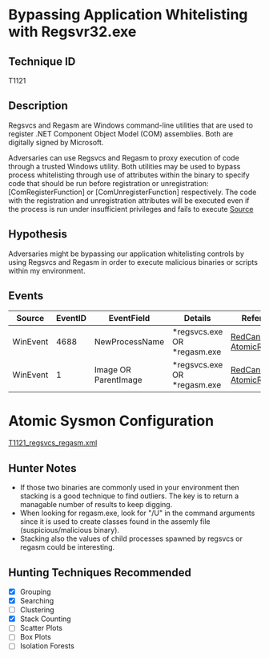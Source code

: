 # Bypassing Application Whitelisting with Regsvr32.exe
## Technique ID
T1121


## Description
Regsvcs and Regasm are Windows command-line utilities that are used to register .NET Component Object Model (COM) assemblies. Both are digitally signed by Microsoft.

Adversaries can use Regsvcs and Regasm to proxy execution of code through a trusted Windows utility. Both utilities may be used to bypass process whitelisting through use of attributes within the binary to specify code that should be run before registration or unregistration: [ComRegisterFunction] or [ComUnregisterFunction] respectively. The code with the registration and unregistration attributes will be executed even if the process is run under insufficient privileges and fails to execute [Source](https://attack.mitre.org/wiki/Technique/T1121#scite-231f6587c883d0c99b56e5a752f7dea1)


## Hypothesis
Adversaries might be bypassing our application whitelisting controls by using Regsvcs and Regasm in order to execute malicious binaries or scripts within my environment.


## Events

| Source | EventID | EventField | Details | Reference | 
|--------|---------|-------|---------|-----------| 
| WinEvent | 4688 | NewProcessName | *regsvcs.exe OR *regasm.exe | [RedCanary-AtomicRedTeam](https://github.com/redcanaryco/atomic-red-team/blob/master/Windows/Execution/RegsvcsRegasm.md) |
| WinEvent | 1 | Image OR ParentImage | *regsvcs.exe OR *regasm.exe | [RedCanary-AtomicRedTeam](https://github.com/redcanaryco/atomic-red-team/blob/master/Windows/Execution/RegsvcsRegasm.md) |


# Atomic Sysmon Configuration
[T1121_regsvcs_regasm.xml](https://github.com/Cyb3rWard0g/ThreatHunter-Playbook/blob/master/attack_matrix/windows/sysmon_configs/T1121_regsvcs_regasm.xml)


## Hunter Notes
* If those two binaries are commonly used in your environment then stacking is a good technique to find outliers. The key is to return a managable number of results to keep digging.
* When looking for regasm.exe, look for "/U" in the command arguments since it is used to create classes found in the assemly file (suspicious/malicious binary).
* Stacking also the values of child processes spawned by regsvcs or regasm could be interesting.


## Hunting Techniques Recommended

- [x] Grouping
- [x] Searching
- [ ] Clustering
- [X] Stack Counting
- [ ] Scatter Plots
- [ ] Box Plots
- [ ] Isolation Forests